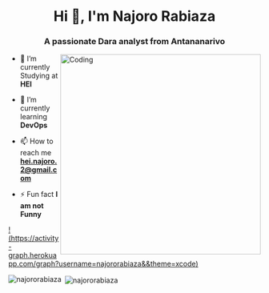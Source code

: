 <h1 align="center">Hi 👋, I'm Najoro Rabiaza</h1>
<h3 align="center">A passionate Dara analyst from Antananarivo</h3>
<img align="right" alt="Coding" width="400" src="https://cdn.dribbble.com/users/1162077/screenshots/3848914/programmer.gif">


- 🔭 I’m currently Studying at **HEI**

- 🌱 I’m currently learning **DevOps**

- 📫 How to reach me **hei.najoro.2@gmail.com**

- ⚡ Fun fact **I am not Funny**



[!(https://activity-graph.herokuapp.com/graph?username=najororabiaza&&theme=xcode)](https://github.com/najororabiaza)

<p><img align="left" src="https://github-readme-stats.vercel.app/api/top-langs?username=najororabiaza&show_icons=true&locale=en&layout=compact&theme=tokyonight" alt="najororabiaza" /></p>

<p>&nbsp;<img align="center" src="https://github-readme-stats.vercel.app/api?username=najororabiaza&show_icons=true&locale=en&theme=tokyonight" alt="najororabiaza" /></p>

